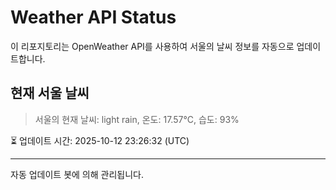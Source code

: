 
# Weather API Status

이 리포지토리는 OpenWeather API를 사용하여 서울의 날씨 정보를 자동으로 업데이트합니다.

## 현재 서울 날씨
> 서울의 현재 날씨: light rain, 온도: 17.57°C, 습도: 93%

⏳ 업데이트 시간: 2025-10-12 23:26:32 (UTC)

---
자동 업데이트 봇에 의해 관리됩니다.
